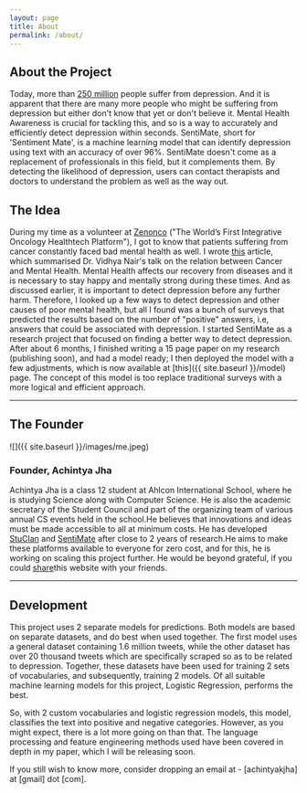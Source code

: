 ```yaml
---
layout: page
title: About
permalink: /about/
---
```


## About the Project

Today, more than [250 million](https://www.who.int/news-room/fact-sheets/detail/depression#:~:text=Depression%20is%20a%20common%20mental,overall%20global%20burden%20of%20disease.)
people suffer from depression. And it is apparent that there are many more people who might be suffering from
depression but either don't know that yet or don't believe it. Mental Health Awareness is crucial for tackling this, and so is a way to accurately and efficiently detect depression within seconds.
SentiMate, short for 'Sentiment Mate', is a machine learning model that can identify depression using text with an
accuracy of over 96%. SentiMate doesn't come as a replacement of professionals in this field, but it complements them.
By detecting the likelihood of depression, users can contact therapists and doctors to understand the problem as well as the
way out.

## The Idea

During my time as a volunteer at [Zenonco](https://zenonco.io) ("The World’s First Integrative
Oncology Healthtech Platform"), I got to know that patients suffering from cancer constantly faced bad
mental health as well. I wrote [this](https://zenonco.io/healing-circle-talks-with-dr-vidhya-nair)
article, which summarised Dr. Vidhya Nair's talk on the relation between Cancer and Mental Health.
Mental Health affects our recovery from diseases and it is necessary to stay happy and mentally strong during
these times.
And as discussed earlier, it is important to detect depression before any further harm. Therefore, I looked up a few ways to detect depression and other causes of poor mental health, but all I found was a bunch of surveys that predicted the results based on the number of "positive" answers, i.e, answers that could be associated with depression.
I started SentiMate as a research project that focused on finding a better way to detect depression. After about 6 months, I finished writing a 15 page paper on my research (publishing soon), and had a model ready; I then deployed the model with a few adjustments, which is now available at [this]({{ site.baseurl }}/model) page. The concept of this model is too replace traditional surveys with a more logical and efficient approach.

---

## The Founder

![]({{ site.baseurl }}/images/me.jpeg)

### Founder, Achintya Jha

Achintya Jha is a class 12 student at Ahlcon International School, where he is studying Science along with Computer Science. He is also the academic secretary of the Student Council and part of the organizing team of various annual CS events held in the school.He believes that innovations and ideas must be made accessible to all at minimum costs. He has developed [StuClan](https://stuclan.ml) and [SentiMate](https://sentimate.herokuapp.com/) after close to 2 years of research.He aims to make these platforms available to everyone for zero cost, and for this, he is working on scaling this project further. He would be beyond grateful, if you could [share](https://twitter.com/intent/tweet?original_referer=https%3A%2F%2Fsentimate.herokuapp.com%2F&ref_src=twsrc%5Etfw%7Ctwcamp%5Ebuttonembed%7Ctwterm%5Eshare%7Ctwgr%5E&text=Guys%20have%20a%20look%20at%20SentiMate!!%20It%20can%20detect%20depression%20using%20text!!&url=https%3A%2F%2Fsentimate.herokuapp.com&via=achintyajha05)this website with your friends.

---

## Development

This project uses 2 separate models for predictions. Both models are based on separate datasets, and do best when used together. The first model uses a general dataset containing 1.6 million tweets, while the other dataset has over 20 thousand tweets which are specifically scraped so as to be related to depression. Together, these datasets have been
used for training 2 sets of vocabularies, and subsequently, training 2 models. Of all suitable machine learning models for this project, Logistic Regression, performs the best.


So, with 2 custom vocabularies and logistic regression models, this
model, classifies the text into positive and negative categories.
However, as you might expect, there is a lot more going on than that.
The language processing and feature engineering methods used have been
covered in depth in my paper, which I will be releasing soon.


If you still wish to know more, consider dropping an email at -
[achintyakjha] at [gmail] dot [com].